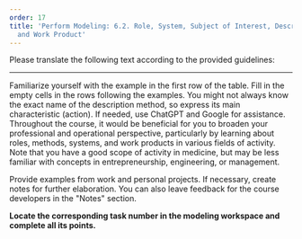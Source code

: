 ```yaml
---
order: 17
title: 'Perform Modeling: 6.2. Role, System, Subject of Interest, Description Method,
  and Work Product'
---
```


Please translate the following text according to the provided guidelines:

---

Familiarize yourself with the example in the first row of the table. Fill in the empty cells in the rows following the examples. You might not always know the exact name of the description method, so express its main characteristic (action). If needed, use ChatGPT and Google for assistance. Throughout the course, it would be beneficial for you to broaden your professional and operational perspective, particularly by learning about roles, methods, systems, and work products in various fields of activity. Note that you have a good scope of activity in medicine, but may be less familiar with concepts in entrepreneurship, engineering, or management.

Provide examples from work and personal projects. If necessary, create notes for further elaboration. You can also leave feedback for the course developers in the "Notes" section.

**Locate the corresponding task number in the modeling workspace and complete all its points.**